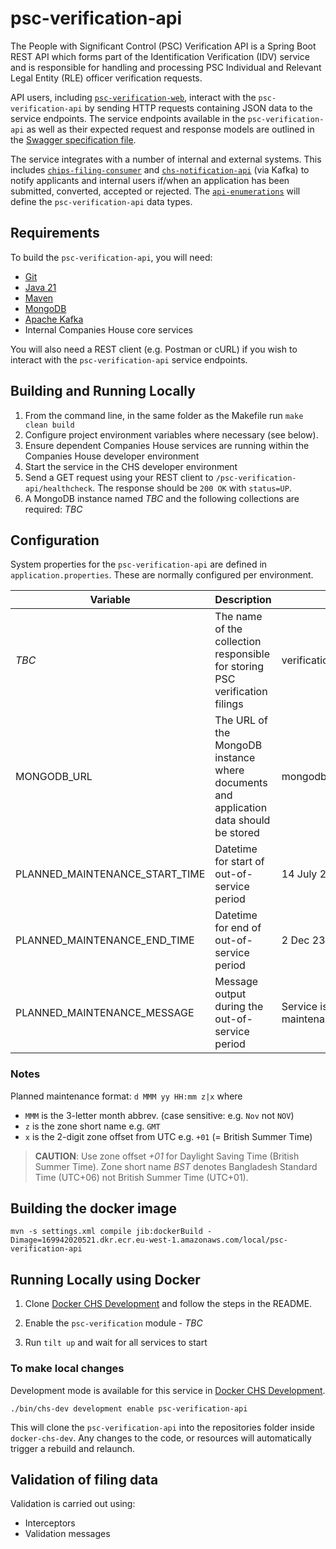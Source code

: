 # psc-verification-api

The People with Significant Control (PSC) Verification API is a Spring Boot REST API which forms part of the Identification Verification (IDV) service and is responsible for handling and processing PSC Individual and Relevant Legal Entity (RLE) officer verification requests.

API users, including <code>[psc-verification-web](https://github.com/companieshouse/psc-verification-web)</code>, interact with the `psc-verification-api` by sending HTTP requests containing JSON data to the service endpoints. The service endpoints available in the `psc-verification-api` as well as their expected request and response models are outlined in the [Swagger specification file](spec/swagger.json).

The service integrates with a number of internal and external systems. This includes <code>[chips-filing-consumer](https://github.com/companieshouse/chips-filing-consumer)</code> and <code>[chs-notification-api](https://github.com/companieshouse/chs-notification-api)</code> (via Kafka) to notify applicants and internal users if/when an application has been submitted, converted, accepted or rejected. The <code>[api-enumerations](https://github.com/companieshouse/api-enumerations)</code> will define the `psc-verification-api` data types. 

Requirements
------------

To build the `psc-verification-api`, you will need:
* [Git](https://git-scm.com/downloads)
* [Java 21](https://www.oracle.com/uk/java/technologies/downloads/#java21)
* [Maven](https://maven.apache.org/download.cgi)
* [MongoDB](https://www.mongodb.com/) 
* [Apache Kafka](https://kafka.apache.org/)
* Internal Companies House core services

You will also need a REST client (e.g. Postman or cURL) if you wish to interact with the `psc-verification-api` service endpoints.

## Building and Running Locally

1. From the command line, in the same folder as the Makefile run `make clean build`
1. Configure project environment variables where necessary (see below).
1. Ensure dependent Companies House services are running within the Companies House developer environment
1. Start the service in the CHS developer environment
1. Send a GET request using your REST client to `/psc-verification-api/healthcheck`. The response should be `200 OK` with `status=UP`.
1. A MongoDB instance named _TBC_ and the following collections are required: _TBC_



Configuration
-------------
System properties for the `psc-verification-api` are defined in `application.properties`. These are normally configured per environment.

Variable| Description                                                                           | Example                                    |
-------------------|---------------------------------------------------------------------------------------|--------------------------------------------|
_TBC_| The name of the collection responsible for storing PSC verification filings           | verifications                              |
MONGODB_URL| The URL of the MongoDB instance where documents and application data should be stored | mongodb://mongohost:27017/verifications    |
 PLANNED_MAINTENANCE_START_TIME               | Datetime for start of out-of-service period                                           | 14 July 24 00:30 +01 |optional; requires End time (see below)
 PLANNED_MAINTENANCE_END_TIME                 | Datetime for end of out-of-service period                                             | 2 Dec 23 02:30 GMT|optional; requires Start time (see above)
 PLANNED_MAINTENANCE_MESSAGE                  | Message output during the out-of-service period                                       | Service is undergoing planned maintenance  |optional; default value *UNAVAILABLE - PLANNED MAINTENANCE*

### Notes

Planned maintenance format: `d MMM yy HH:mm z|x` where
- `MMM` is the 3-letter month abbrev. (case sensitive: e.g. `Nov` not `NOV`)
- `z` is the zone short name e.g. `GMT`
- `x` is the 2-digit zone offset from UTC e.g. `+01`  (= British Summer Time)

> **CAUTION**: Use zone offset *+01* for Daylight Saving Time (British Summer Time). Zone short name *BST* denotes Bangladesh Standard Time (UTC+06) not British Summer Time (UTC+01).


## Building the docker image

    mvn -s settings.xml compile jib:dockerBuild -Dimage=169942020521.dkr.ecr.eu-west-1.amazonaws.com/local/psc-verification-api

## Running Locally using Docker

1. Clone [Docker CHS Development](https://github.com/companieshouse/docker-chs-development) and follow the steps in the README.

1. Enable the `psc-verification` module - _TBC_

1. Run `tilt up` and wait for all services to start

### To make local changes

Development mode is available for this service in [Docker CHS Development](https://github.com/companieshouse/docker-chs-development).

    ./bin/chs-dev development enable psc-verification-api

This will clone the <code>psc-verification-api</code> into the repositories folder inside <code>docker-chs-dev</code>. Any changes to the code, or resources will automatically trigger a rebuild and relaunch.

## Validation of filing data
Validation is carried out using:
- Interceptors
- Validation messages
